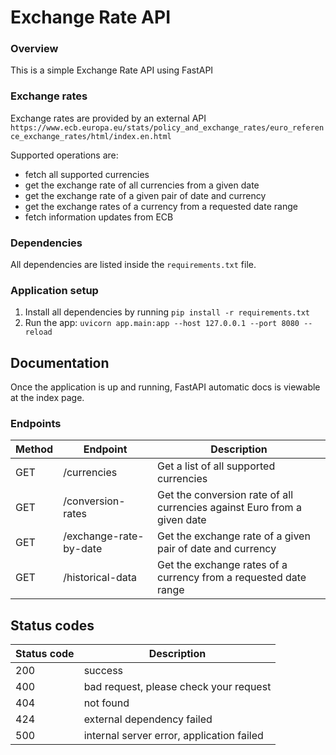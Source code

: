 # Exchange Rate API

### Overview
This is a simple Exchange Rate API using FastAPI

### Exchange rates
Exchange rates are provided by an external API `https://www.ecb.europa.eu/stats/policy_and_exchange_rates/euro_reference_exchange_rates/html/index.en.html`

Supported operations are:
- fetch all supported currencies
- get the exchange rate of all currencies from a given date
- get the exchange rate of a given pair of date and currency 
- get the exchange rates of a currency from a requested date range
- fetch information updates from ECB

### Dependencies
All dependencies are listed inside the `requirements.txt` file.

### Application setup
1. Install all dependencies by running `pip install -r requirements.txt`
2. Run the app: `uvicorn app.main:app --host 127.0.0.1 --port 8080 --reload`

## Documentation
Once the application is up and running, FastAPI automatic docs is viewable
at the index page.

### Endpoints
| Method | Endpoint               | Description                                                               |
|--------|------------------------|---------------------------------------------------------------------------|
| GET    | /currencies            | Get a list of all supported currencies                                    | 
| GET    | /conversion-rates      | Get the conversion rate of all currencies against Euro from a given  date |  
| GET    | /exchange-rate-by-date | Get the exchange rate of a given pair of date and currency                |
| GET    | /historical-data       | Get the exchange rates of a currency from a requested date range          |

## Status codes
| Status code | Description                               |
|-------------|-------------------------------------------|
| 200         | success                                   |
| 400         | bad request, please check your request    |
| 404         | not found                                 |
| 424         | external dependency failed                |
| 500         | internal server error, application failed |
